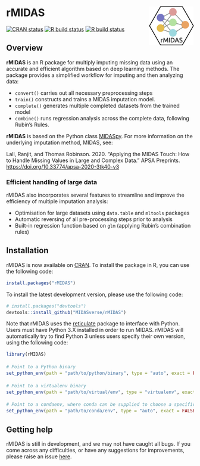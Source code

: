 
<!-- README.md is generated from README.Rmd. Please edit that file -->

# rMIDAS <img src='man/figures/logo.png' align="right" height="105" />

<!-- badges: start -->

[![CRAN
status](https://www.r-pkg.org/badges/version/rMIDAS)](https://cran.r-project.org/package=rMIDAS)
[![R build
status](https://github.com/MIDASverse/rMIDAS/workflows/R/badge.svg)](https://github.com/tidyverse/dplyr/actions?workflow=R)
[![R build
status](https://github.com/tsrobinson/rMIDAS/workflows/R-CMD-check/badge.svg)](https://github.com/MIDASverse/rMIDAS/actions)
<!-- badges: end -->

## Overview

**rMIDAS** is an R package for multiply imputing missing data using an
accurate and efficient algorithm based on deep learning methods. The
package provides a simplified workflow for imputing and then analyzing
data:

  - `convert()` carries out all necessary preprocessing steps
  - `train()` constructs and trains a MIDAS imputation model.
  - `complete()` generates multiple completed datasets from the trained
    model
  - `combine()` runs regression analysis across the complete data,
    following Rubin’s Rules.

**rMIDAS** is based on the Python class
[MIDASpy](https://github.com/MIDASverse/MIDASpy). For more information
on the underlying imputation method, MIDAS, see:

Lall, Ranjit, and Thomas Robinson. 2020. “Applying the MIDAS Touch: How
to Handle Missing Values in Large and Complex Data.” APSA Preprints.
<https://doi.org/10.33774/apsa-2020-3tk40-v3>

### Efficient handling of large data

rMIDAS also incorporates several features to streamline and improve the
efficiency of multiple imputation analysis:

  - Optimisation for large datasets using `data.table` and `mltools`
    packages
  - Automatic reversing of all pre-processing steps prior to analysis
  - Built-in regression function based on `glm` (applying Rubin’s
    combination rules)

## Installation

rMIDAS is now available on
[CRAN](https://cran.r-project.org/package=rMIDAS). To install the
package in R, you can use the following code:

``` r
install.packages("rMIDAS")
```

To install the latest development version, please use the following
code:

``` r
# install.packages("devtools")
devtools::install_github("MIDASverse/rMIDAS")
```

Note that rMIDAS uses the
[reticulate](https://github.com/rstudio/reticulate) package to interface
with Python. Users must have Python 3.X installed in order to run MIDAS.
rMIDAS will automatically try to find Python 3 unless users specify
their own version, using the following code:

``` r
library(rMIDAS)

# Point to a Python binary
set_python_env(path = "path/to/python/binary", type = "auto", exact = FALSE)

# Point to a virtualenv binary
set_python_env(path = "path/to/virtual/env", type = "virtualenv", exact = FALSE)

# Point to a condaenv, where conda can be supplied to choose a specific executable
set_python_env(path = "path/to/conda/env", type = "auto", exact = FALSE, conda = "auto")
```

<!-- ## Usage -->

<!-- ```{r, message = FALSE} -->

<!-- ``` -->

## Getting help

rMIDAS is still in development, and we may not have caught all bugs. If
you come across any difficulties, or have any suggestions for
improvements, please raise an issue
[here](https://github.com/MIDASverse/MIDASpy/issues).

